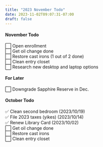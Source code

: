 ```yaml
---
title: "2023 November Todo"
date: 2023-11-02T09:07:31-07:00
draft: false
---
```

#### November Todo

 ⬜️ Open enrollment\
 ⬜️ Get oil change done\
 ⬜️ Restore cast irons (1 out of 2 done)\
 ⬜️ Clean entry closet\
 ⬜️ Research new desktop and laptop options

#### For Later
 ⬜️ Downgrade Sapphire Reserve in Dec.

#### October Todo
 ✅ Clean second bedroom (2023/10/19)\
 ✅ File 2023 taxes (yikes) (2023/10/14)\
 ✅ Renew Library Card (2023/10/02)\
 ⬜️ Get oil change done\
 ⬜️ Restore cast irons\
 ⬜️ Clean entry closet